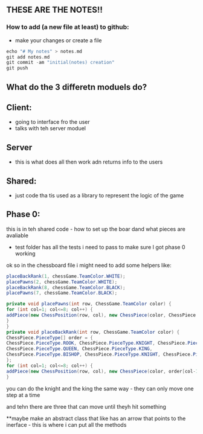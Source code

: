## THESE ARE THE **NOTES!!**


### How to add (a new file at least) to github: 
* make your changes or create a file 
``` cpp 
echo "# My notes" > notes.md
git add notes.md
git commit -am "initial(notes) creation"
git push
```
## What do the 3 differetn moduels do? 
## Client: 
* going to interface fro the user 
* talks with teh server moduel 
## Server 
* this is what does all then work adn returns info to the users 
## Shared: 
* just code tha tis used as a library to represent the logic of the game 

## Phase 0: 
this is in teh shared code  - how to set up the boar dand what pieces are avaliable 
* test folder has all the tests i need to pass to make sure I got phase 0 working 




ok so in the chessboard file i might need to add some helpers like: 
```java 
placeBackRank(1, chessGame.TeamColor.WHITE);
placePawns(2, chessGame.TeamColor.WHITE);
placeBackRank(8, chessGame.TeamColor.BLACK);
placePawns(7, chessGame.TeamColor.BLACK); 

private void placePawns(int row, ChessGame.TeamColor color) {
for (int col=1; col<=8; col++) {
addPiece(new ChessPosition(row, col), new ChessPiece(color, ChessPiece.PieceType.PAWN));
}
}
private void placeBackRank(int row, ChessGame.TeamColor color) {
ChessPiece.PieceType[] order = {
ChessPiece.PieceType.ROOK, ChessPiece.PieceType.KNIGHT, ChessPiece.PieceType.BISHOP,
ChessPiece.PieceType.QUEEN, ChessPiece.PieceType.KING,
ChessPiece.PieceType.BISHOP, ChessPiece.PieceType.KNIGHT, ChessPiece.PieceType.ROOK
};
for (int col=1; col<=8; col++) {
addPiece(new ChessPosition(row, col), new ChessPiece(color, order[col-1]));
}
```


you can do the knight and the king the same way - they can only move one step at a time 

and tehn there are three that can move until theyh hit something 


**maybe make an abstract class that like has an arrow that points to the inerface - this is where i can put all the methods 
